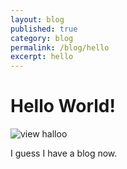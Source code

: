 ```yaml
---
layout: blog
published: true
category: blog
permalink: /blog/hello
excerpt: hello
---
```


# Hello World!

![view halloo]({{site.baseurl}}/assets/2014-03-12-blog1.png)

I guess I have a blog now.
